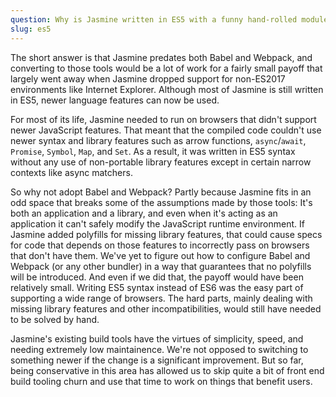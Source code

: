 ```yaml
---
question: Why is Jasmine written in ES5 with a funny hand-rolled module system? Why not use Babel and Webpack?
slug: es5
---
```


The short answer is that Jasmine predates both Babel and Webpack, and converting
to those tools would be a lot of work for a fairly small payoff that largely
went away when Jasmine dropped support for non-ES2017 environments like Internet
Explorer. Although most of Jasmine is still written in ES5, newer language
features can now be used.

For most of its life, Jasmine needed to run on browsers that didn't support
newer JavaScript features. That meant that the compiled code couldn't use newer
syntax and library features such as arrow functions, `async`/`await`, `Promise`,
`Symbol`, `Map`, and `Set`. As a result, it was written in ES5 syntax without
any use of non-portable library features except in certain narrow contexts like
async matchers.

So why not adopt Babel and Webpack? Partly because Jasmine fits in an odd space
that breaks some of the assumptions made by those tools: It's both an
application and a library, and even when it's acting as an application it
can't safely modify the JavaScript runtime environment. If Jasmine added
polyfills for missing library features, that could cause specs for code that
depends on those features to incorrectly pass on browsers that don't have them.
We've yet to figure out how to configure Babel and Webpack (or any other
bundler) in a way that guarantees that no polyfills will be introduced. And
even if we did that, the payoff would have been relatively small. Writing ES5
syntax instead of ES6 was the easy part of supporting a wide range of browsers.
The hard parts, mainly dealing with missing library features and other
incompatibilities, would still have needed to be solved by hand.

Jasmine's existing build tools have the virtues of simplicity, speed, and
needing extremely low maintainence. We're not opposed to switching to something
newer if the change is a significant improvement. But so far, being conservative
in this area has allowed us to skip quite a bit of front end build tooling
churn and use that time to work on things that benefit users.
